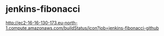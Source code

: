 # jenkins-fibonacci
http://ec2-16-16-130-173.eu-north-1.compute.amazonaws.com/buildStatus/icon?job=jenkins-fibonacci-github
